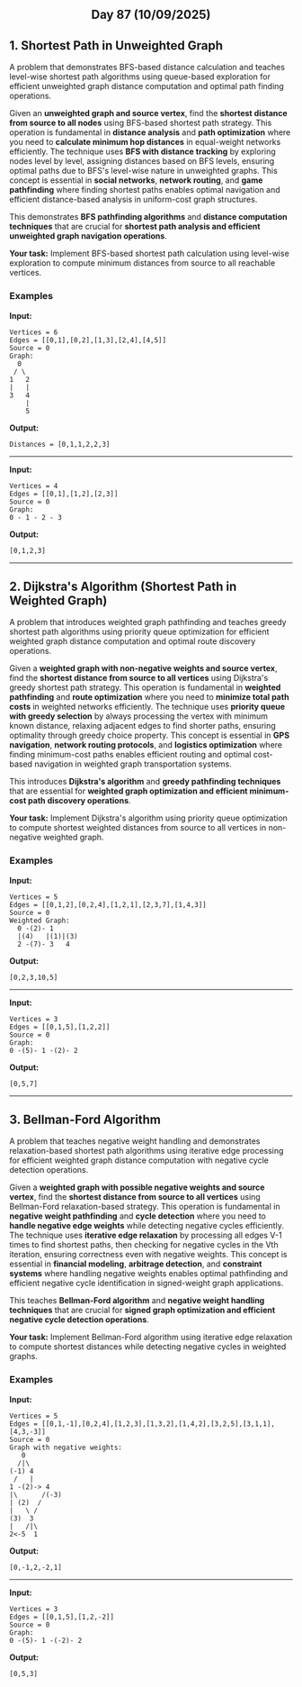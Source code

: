 <h2 align="center">Day 87 (10/09/2025)</h2>

## 1. Shortest Path in Unweighted Graph
A problem that demonstrates BFS-based distance calculation and teaches level-wise shortest path algorithms using queue-based exploration for efficient unweighted graph distance computation and optimal path finding operations.

Given an **unweighted graph and source vertex**, find the **shortest distance from source to all nodes** using BFS-based shortest path strategy. This operation is fundamental in **distance analysis** and **path optimization** where you need to **calculate minimum hop distances** in equal-weight networks efficiently. The technique uses **BFS with distance tracking** by exploring nodes level by level, assigning distances based on BFS levels, ensuring optimal paths due to BFS's level-wise nature in unweighted graphs. This concept is essential in **social networks**, **network routing**, and **game pathfinding** where finding shortest paths enables optimal navigation and efficient distance-based analysis in uniform-cost graph structures.

This demonstrates **BFS pathfinding algorithms** and **distance computation techniques** that are crucial for **shortest path analysis and efficient unweighted graph navigation operations**.

**Your task:** Implement BFS-based shortest path calculation using level-wise exploration to compute minimum distances from source to all reachable vertices.

### Examples

**Input:**
```
Vertices = 6
Edges = [[0,1],[0,2],[1,3],[2,4],[4,5]]
Source = 0
Graph:
  0
 / \
1   2
|   |
3   4
    |
    5
```
**Output:**
```
Distances = [0,1,1,2,2,3]
```

---

**Input:**
```
Vertices = 4
Edges = [[0,1],[1,2],[2,3]]
Source = 0
Graph:
0 - 1 - 2 - 3
```
**Output:**
```
[0,1,2,3]
```

---

## 2. Dijkstra's Algorithm (Shortest Path in Weighted Graph)
A problem that introduces weighted graph pathfinding and teaches greedy shortest path algorithms using priority queue optimization for efficient weighted graph distance computation and optimal route discovery operations.

Given a **weighted graph with non-negative weights and source vertex**, find the **shortest distance from source to all vertices** using Dijkstra's greedy shortest path strategy. This operation is fundamental in **weighted pathfinding** and **route optimization** where you need to **minimize total path costs** in weighted networks efficiently. The technique uses **priority queue with greedy selection** by always processing the vertex with minimum known distance, relaxing adjacent edges to find shorter paths, ensuring optimality through greedy choice property. This concept is essential in **GPS navigation**, **network routing protocols**, and **logistics optimization** where finding minimum-cost paths enables efficient routing and optimal cost-based navigation in weighted graph transportation systems.

This introduces **Dijkstra's algorithm** and **greedy pathfinding techniques** that are essential for **weighted graph optimization and efficient minimum-cost path discovery operations**.

**Your task:** Implement Dijkstra's algorithm using priority queue optimization to compute shortest weighted distances from source to all vertices in non-negative weighted graph.

### Examples

**Input:**
```
Vertices = 5
Edges = [[0,1,2],[0,2,4],[1,2,1],[2,3,7],[1,4,3]]
Source = 0
Weighted Graph:
  0 -(2)- 1
  |(4)   |(1)|(3)
  2 -(7)- 3   4
```
**Output:**
```
[0,2,3,10,5]
```

---

**Input:**
```
Vertices = 3
Edges = [[0,1,5],[1,2,2]]
Source = 0
Graph:
0 -(5)- 1 -(2)- 2
```
**Output:**
```
[0,5,7]
```

---

## 3. Bellman-Ford Algorithm
A problem that teaches negative weight handling and demonstrates relaxation-based shortest path algorithms using iterative edge processing for efficient weighted graph distance computation with negative cycle detection operations.

Given a **weighted graph with possible negative weights and source vertex**, find the **shortest distance from source to all vertices** using Bellman-Ford relaxation-based strategy. This operation is fundamental in **negative weight pathfinding** and **cycle detection** where you need to **handle negative edge weights** while detecting negative cycles efficiently. The technique uses **iterative edge relaxation** by processing all edges V-1 times to find shortest paths, then checking for negative cycles in the Vth iteration, ensuring correctness even with negative weights. This concept is essential in **financial modeling**, **arbitrage detection**, and **constraint systems** where handling negative weights enables optimal pathfinding and efficient negative cycle identification in signed-weight graph applications.

This teaches **Bellman-Ford algorithm** and **negative weight handling techniques** that are crucial for **signed graph optimization and efficient negative cycle detection operations**.

**Your task:** Implement Bellman-Ford algorithm using iterative edge relaxation to compute shortest distances while detecting negative cycles in weighted graphs.

### Examples

**Input:**
```
Vertices = 5
Edges = [[0,1,-1],[0,2,4],[1,2,3],[1,3,2],[1,4,2],[3,2,5],[3,1,1],[4,3,-3]]
Source = 0
Graph with negative weights:
   0
  /|\
(-1) 4
 /   |
1 -(2)-> 4
|\      /(-3)
| (2)  /
|   \ /
(3)  3
|   /|\
2<-5  1
```
**Output:**
```
[0,-1,2,-2,1]
```

---

**Input:**
```
Vertices = 3
Edges = [[0,1,5],[1,2,-2]]
Source = 0
Graph:
0 -(5)- 1 -(-2)- 2
```
**Output:**
```
[0,5,3]
```

